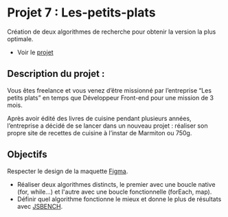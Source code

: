 # Projet 7 : Les-petits-plats

Création de deux algorithmes de recherche pour obtenir la version la plus optimale.

- Voir le [projet](https://othmanboutab.github.io/les-petits-plats/)

## Description du projet :

Vous êtes freelance et vous venez d’être missionné par l’entreprise “Les petits plats” en temps que Développeur Front-end pour une mission de 3 mois.

Après avoir édité des livres de cuisine pendant plusieurs années, l’entreprise a décidé de se lancer dans un nouveau projet : réaliser son propre site de recettes de cuisine à l’instar de Marmiton ou 750g.

## Objectifs

Respecter le design de la maquette [Figma](https://www.figma.com/file/xqeE1ZKlHUWi2Efo8r73NK/UI-Design-Les-Petits-Plats-FR).

- Réaliser deux algorithmes distincts, le premier avec une boucle native (for, while...) et l'autre avec une boucle fonctionnelle (forEach, map).
- Définir quel algorithme fonctionne le mieux et donne le plus de résultats avec [JSBENCH](https://jsben.ch/I9eTK).
